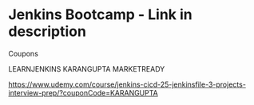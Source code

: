 # Jenkins Bootcamp - Link in description

Coupons 

LEARNJENKINS
KARANGUPTA
MARKETREADY

https://www.udemy.com/course/jenkins-cicd-25-jenkinsfile-3-projects-interview-prep/?couponCode=KARANGUPTA
